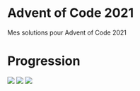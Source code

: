 # Advent of Code 2021
Mes solutions pour Advent of Code 2021

# Progression

![](https://img.shields.io/badge/day%20📅-14-blue) 
![](https://img.shields.io/badge/stars%20⭐-28-yellow)
![](https://img.shields.io/badge/days%20completed-14-red)